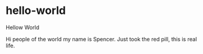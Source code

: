 # hello-world
Hellow World

Hi people of the world my name is Spencer. Just took the red pill, this is real life.
